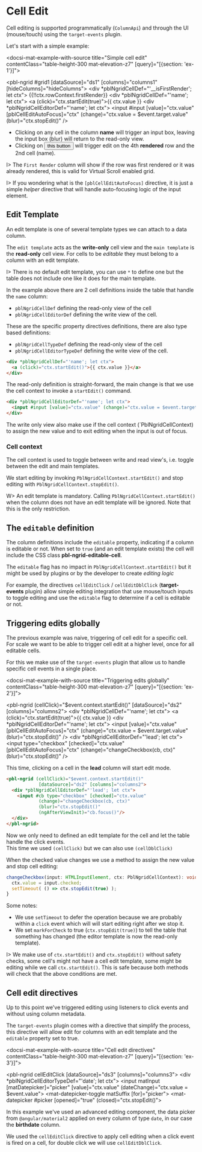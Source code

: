 # Cell Edit

Cell editing is supported programmatically (`ColumnApi`) and through the UI (mouse/touch) using the `target-events` plugin.

Let's start with a simple example:

<docsi-mat-example-with-source title="Simple cell edit" contentClass="table-height-300 mat-elevation-z7" [query]="[{section: 'ex-1'}]">
  <!--@pebula-example:ex-1-->
  <pbl-ngrid #grid1 [dataSource]="ds1" [columns]="columns1" [hideColumns]="hideColumns">
    <div *pblNgridCellDef="'__isFirstRender'; let ctx">
      {{!!ctx.rowContext.firstRender}}
    </div>
    <div *pblNgridCellDef="'name'; let ctx">
      <a (click)="ctx.startEdit(true)">{{ ctx.value }}</a>
    </div>
    <div *pblNgridCellEditorDef="'name'; let ctx">
      <input #input [value]="ctx.value" [pblCellEditAutoFocus]="ctx" (change)="ctx.value = $event.target.value" (blur)="ctx.stopEdit()" />
    </div>
  </pbl-ngrid>

  <ul>
    <li>Clicking on any cell in the column <b>name</b> will trigger an input box, leaving the input box (blur) will return to the read-only view.</li>
    <li>Clicking on <button mat-button (click)="update(grid1)">this button</button> will trigger edit on the 4th <b>rendered</b> row and the 2nd cell (name).</li>
  </ul>
  
  <!--@pebula-example:ex-1-->
</docsi-mat-example-with-source>

I> The `First Render` column will show if the row was first rendered or it was already rendered, this is valid for Virtual Scroll enabled grid.

I> If you wondering what is the `[pblCellEditAutoFocus]` directive, it is just a simple *helper* directive that will handle auto-focusing logic of
the input element.

## Edit Template

<p>An edit template is one of <a [routerLink]="['../..', 'concepts', 'column-templates']">several template types</a> we can attach to a data column.</p>

The `edit template` acts as the **write-only** cell view and the `main template` is the **read-only** cell view. For cells to be *editable* they
must belong to a column with an edit template.

I> There is no default edit template, you can use `*` to define one but the table does not include one like it does for the main template.

In the example above there are 2 cell definitions inside the table that handle the `name` column:

- `pblNgridCellDef` defining the read-only view of the cell
- `pblNgridCellEditorDef` defining the write view of the cell.

These are the specific property directives definitions, there are also type based definitions:

- `pblNgridCellTypeDef` defining the read-only view of the cell
- `pblNgridCellEditorTypeDef` defining the write view of the cell.

```html
<div *pblNgridCellDef="'name'; let ctx">
  <a (click)="ctx.startEdit()">{{ ctx.value }}</a>
</div>
```

The read-only definition is straight-forward, the main change is that we use the cell context to invoke a `startEdit()` command.

```html
<div *pblNgridCellEditorDef="'name'; let ctx">
  <input #input [value]="ctx.value" (change)="ctx.value = $event.target.value" (blur)="ctx.stopEdit()" (ngAfterViewInit)="input.focus()"/>
</div>
```

The write only view also make use if the cell context (`PblNgridCellContext) to assign the new value and to exit editing when the input is out of focus.

### Cell context

The cell context is used to toggle between write and read view's, i.e. toggle between the edit and main templates.

We start editing by invoking `PblNgridCellContext.startEdit()` and stop editing with `PblNgridCellContext.stopEdit()`.

W> An edit template is mandatory. Calling `PblNgridCellContext.startEdit()` when the column does not have an edit template will be ignored.
Note that this is the only restriction.

## The `editable` definition

The column definitions include the `editable` property, indicating if a column is editable or not.
When set to `true` (and an edit template exists) the cell will include the CSS class **pbl-ngrid-editable-cell**.

The `editable` flag has no impact in `PblNgridCellContext.startEdit()` but it might be used by plugins or by the developer to
create *editing logic*

For example, the directives `cellEditClick` / `cellEditDblClick` (**target-events** plugin) allow simple editing integration that
use mouse/touch inputs to toggle editing and use the `editable` flag to determine if a cell is editable or not.

## Triggering edits globally

The previous example was naive, triggering of cell edit for a specific cell. For scale we want to be able to trigger cell edit
at a higher level, once for all editable cells.

For this we make use of the `target-events` plugin that allow us to handle specific cell events in a single place.

<docsi-mat-example-with-source title="Triggering edits globally" contentClass="table-height-300 mat-elevation-z7" [query]="[{section: 'ex-2'}]">
  <!--@pebula-example:ex-2-->
  <pbl-ngrid (cellClick)="$event.context.startEdit()"
             [dataSource]="ds2" [columns]="columns2">
    <div *pblNgridCellDef="'name'; let ctx">
      <a (click)="ctx.startEdit(true)">{{ ctx.value }}</a>
    </div>
    <div *pblNgridCellEditorDef="'name'; let ctx">
      <input [value]="ctx.value" [pblCellEditAutoFocus]="ctx" (change)="ctx.value = $event.target.value" (blur)="ctx.stopEdit()" />
    </div>
    <div *pblNgridCellEditorDef="'lead'; let ctx">
      <input type="checkbox" [checked]="ctx.value"
             [pblCellEditAutoFocus]="ctx"
             (change)="changeCheckbox(cb, ctx)"
             (blur)="ctx.stopEdit()" />
    </div>
  </pbl-ngrid>
  <!--@pebula-example:ex-2-->
</docsi-mat-example-with-source>

This time, clicking on a cell in the **lead** column will start edit mode.

```html
<pbl-ngrid (cellClick)="$event.context.startEdit()"
            [dataSource]="ds2" [columns]="columns2">
  <div *pblNgridCellEditorDef="'lead'; let ctx">
    <input #cb type="checkbox" [checked]="ctx.value"
            (change)="changeCheckbox(cb, ctx)"
            (blur)="ctx.stopEdit()"
            (ngAfterViewInit)="cb.focus()"/>
  </div>
</pbl-ngrid>
```

Now we only need to defined an edit template for the cell and let the table handle the click events.  
This time we used `(cellClick)` but we can also use `(cellDblClick)`

When the checked value changes we use a method to assign the new value and stop cell editing:

```typescript
changeCheckbox(input: HTMLInputElement, ctx: PblNgridCellContext): void {
  ctx.value = input.checked;
  setTimeout( () => ctx.stopEdit(true) );
}
```

Some notes:

- We use `setTimeout` to defer the operation because we are probably within a `click` event which will will start editing right after we stop it.
- We set `markForCheck` to true (`ctx.stopEdit(true)`) to tell the table that something has changed (the editor template is now the read-only template).

I> We make use of `ctx.startEdit()` and `ctx.stopEdit()` without safety checks, some cell's might not have a cell edit template, some might be editing
while we call `ctx.startEdit()`. This is safe because both methods will check that the above conditions are met.

## Cell edit directives

Up to this point we've triggered editing using listeners to click events and without using column metadata.

The `target-events` plugin comes with a directive that simplify the process, this directive will allow edit for columns with an edit template and
the `editable` property set to true.

<docsi-mat-example-with-source title="Cell edit directives" contentClass="table-height-300 mat-elevation-z7" [query]="[{section: 'ex-3'}]">
  <!--@pebula-example:ex-3-->
  <pbl-ngrid cellEditClick
             [dataSource]="ds3" [columns]="columns3">
    <div *pblNgridCellEditorTypeDef="'date'; let ctx">
      <mat-form-field>
        <input matInput [matDatepicker]="picker" [value]="ctx.value"
               (dateChange)="ctx.value = $event.value">
        <mat-datepicker-toggle matSuffix [for]="picker"></mat-datepicker-toggle>
        <mat-datepicker #picker [opened]="true" (closed)="ctx.stopEdit()"></mat-datepicker>
      </mat-form-field>
    </div>
  </pbl-ngrid>
  <!--@pebula-example:ex-3-->
</docsi-mat-example-with-source>

In this example we've used an advanced editing component, the data picker from `@angular/material2` applied on every column
of type `date`, in our case the **birthdate** column.

We used the `cellEditClick` directive to apply cell editing when a click event is fired on a cell, for double click we will use `cellEditDblClick`.
